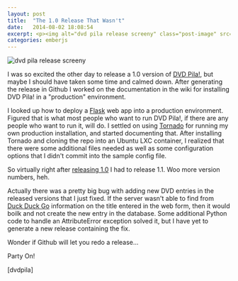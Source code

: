 ```yaml
---
layout: post
title:  "The 1.0 Release That Wasn't"
date:   2014-08-02 18:08:54
excerpt: <p><img alt="dvd pila release screeny" class="post-image" src="http://www.thehoick.com/images/dvdpila_release.png"/></p>
categories: emberjs
---
```

 

<p><img alt="dvd pila release screeny" class="post-image" src="http://www.thehoick.com/images/dvdpila_release.png" /></p>

<p>I was so excited the other day to release a 1.0 version of <a href="http://dvdpila.thehoick.com" rel="nofollow">DVD Pila!</a>, but maybe I should have taken some time and calmed down.  After generating the release in Github I worked on the documentation in the wiki for installing DVD Pila! in a "production" environment.</p>

<p>I looked up how to deploy a <a href="http://flask.pocoo.org/" rel="nofollow">Flask</a> web app into a production environment.  Figured that is what most people who want to run DVD Pila!, if there are any people who want to run it, will do.  I settled on using <a href="http://www.tornadoweb.org/en/stable/" rel="nofollow">Tornado</a> for running my own production installation, and started documenting that.  After installing Tornado and cloning the repo into an Ubuntu LXC container, I realized that there were some additional files needed as well as some configuration options that I didn't commit into the sample config file.</p>

<p>So virtually right after <a href="https://github.com/asommer70/dvdpila/releases" rel="nofollow">releasing 1.0</a> I had to release 1.1.  Woo more version numbers, heh.</p>

<p>Actually there was a pretty big bug with adding new DVD entries in the released versions that I just fixed.  If the server wasn't able to find from <a href="https://duckduckgo.com/" rel="nofollow">Duck Duck Go</a> information on the title entered in the web form, then it would boilk and not create the new entry in the database.  Some additional Python code to handle an AttributeError exception solved it, but I have yet to generate a new release containing the fix.</p>

<p>Wonder if Github will let you redo a release...</p>

<p>Party On!</p>

<p>[dvdpila]   </p>
 
